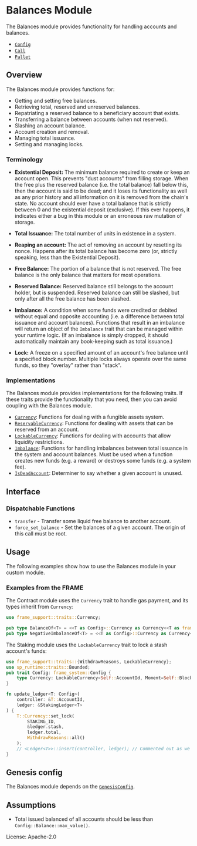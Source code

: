 # Balances Module

The Balances module provides functionality for handling accounts and balances.

- [`Config`](https://docs.rs/pallet-balances/latest/pallet_balances/pallet/trait.Config.html)
- [`Call`](https://docs.rs/pallet-balances/latest/pallet_balances/pallet/enum.Call.html)
- [`Pallet`](https://docs.rs/pallet-balances/latest/pallet_balances/pallet/struct.Pallet.html)

## Overview

The Balances module provides functions for:

- Getting and setting free balances.
- Retrieving total, reserved and unreserved balances.
- Repatriating a reserved balance to a beneficiary account that exists.
- Transferring a balance between accounts (when not reserved).
- Slashing an account balance.
- Account creation and removal.
- Managing total issuance.
- Setting and managing locks.

### Terminology

- **Existential Deposit:** The minimum balance required to create or keep an account open. This prevents
"dust accounts" from filling storage. When the free plus the reserved balance (i.e. the total balance)
  fall below this, then the account is said to be dead; and it loses its functionality as well as any
  prior history and all information on it is removed from the chain's state.
  No account should ever have a total balance that is strictly between 0 and the existential
  deposit (exclusive). If this ever happens, it indicates either a bug in this module or an
  erroneous raw mutation of storage.

- **Total Issuance:** The total number of units in existence in a system.

- **Reaping an account:** The act of removing an account by resetting its nonce. Happens after its
total balance has become zero (or, strictly speaking, less than the Existential Deposit).

- **Free Balance:** The portion of a balance that is not reserved. The free balance is the only
  balance that matters for most operations.

- **Reserved Balance:** Reserved balance still belongs to the account holder, but is suspended.
  Reserved balance can still be slashed, but only after all the free balance has been slashed.

- **Imbalance:** A condition when some funds were credited or debited without equal and opposite accounting
(i.e. a difference between total issuance and account balances). Functions that result in an imbalance will
return an object of the `Imbalance` trait that can be managed within your runtime logic. (If an imbalance is
simply dropped, it should automatically maintain any book-keeping such as total issuance.)

- **Lock:** A freeze on a specified amount of an account's free balance until a specified block number. Multiple
locks always operate over the same funds, so they "overlay" rather than "stack".

### Implementations

The Balances module provides implementations for the following traits. If these traits provide the functionality
that you need, then you can avoid coupling with the Balances module.

- [`Currency`](https://docs.rs/frame-support/latest/frame_support/traits/trait.Currency.html): Functions for dealing with a
fungible assets system.
- [`ReservableCurrency`](https://docs.rs/frame-support/latest/frame_support/traits/trait.ReservableCurrency.html):
Functions for dealing with assets that can be reserved from an account.
- [`LockableCurrency`](https://docs.rs/frame-support/latest/frame_support/traits/trait.LockableCurrency.html): Functions for
dealing with accounts that allow liquidity restrictions.
- [`Imbalance`](https://docs.rs/frame-support/latest/frame_support/traits/trait.Imbalance.html): Functions for handling
imbalances between total issuance in the system and account balances. Must be used when a function
creates new funds (e.g. a reward) or destroys some funds (e.g. a system fee).
- [`IsDeadAccount`](https://docs.rs/frame-support/latest/frame_support/traits/trait.IsDeadAccount.html): Determiner to say whether a
given account is unused.

## Interface

### Dispatchable Functions

- `transfer` - Transfer some liquid free balance to another account.
- `force_set_balance` - Set the balances of a given account. The origin of this call must be root.

## Usage

The following examples show how to use the Balances module in your custom module.

### Examples from the FRAME

The Contract module uses the `Currency` trait to handle gas payment, and its types inherit from `Currency`:

```rust
use frame_support::traits::Currency;

pub type BalanceOf<T> = <<T as Config>::Currency as Currency<<T as frame_system::Config>::AccountId>>::Balance;
pub type NegativeImbalanceOf<T> = <<T as Config>::Currency as Currency<<T as frame_system::Config>::AccountId>>::NegativeImbalance;

```

The Staking module uses the `LockableCurrency` trait to lock a stash account's funds:

```rust
use frame_support::traits::{WithdrawReasons, LockableCurrency};
use sp_runtime::traits::Bounded;
pub trait Config: frame_system::Config {
	type Currency: LockableCurrency<Self::AccountId, Moment=Self::BlockNumber>;
}

fn update_ledger<T: Config>(
	controller: &T::AccountId,
	ledger: &StakingLedger<T>
) {
	T::Currency::set_lock(
		STAKING_ID,
		&ledger.stash,
		ledger.total,
		WithdrawReasons::all()
	);
	// <Ledger<T>>::insert(controller, ledger); // Commented out as we don't have access to Staking's storage here.
}
```

## Genesis config

The Balances module depends on the [`GenesisConfig`](https://docs.rs/pallet-balances/latest/pallet_balances/pallet/struct.GenesisConfig.html).

## Assumptions

* Total issued balanced of all accounts should be less than `Config::Balance::max_value()`.

License: Apache-2.0
